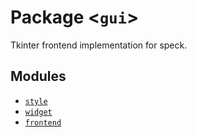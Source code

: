 Package \<`gui`\>
=================
Tkinter frontend implementation for speck.

Modules
-------
- [`style`](style.md)
- [`widget`](widget.md)
- [`frontend`](frontend.md)
